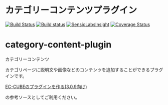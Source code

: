 # カテゴリーコンテンツプラグイン
[![Build Status](https://travis-ci.org/eccubevn/category-content-plugin.svg?branch=renewal)](https://travis-ci.org/eccubevn/category-content-plugin)
[![Build status](https://ci.appveyor.com/api/projects/status/ge46vlcy1v4crnll?svg=true)](https://ci.appveyor.com/project/hoand-vn/category-content-plugin-381yl)
[![SensioLabsInsight](https://insight.sensiolabs.com/projects/fde598f0-5c1c-4472-9dbf-736f8ed8b19f/mini.png)](https://insight.sensiolabs.com/projects/fde598f0-5c1c-4472-9dbf-736f8ed8b19f)
[![Coverage Status](https://coveralls.io/repos/github/eccubevn/category-content-plugin/badge.svg?branch=renewal)](https://coveralls.io/github/eccubevn/category-content-plugin)


# category-content-plugin
カテゴリーコンテンツ

カテゴリページに説明文や画像などのコンテンツを追加することができるプラグインです。

[EC-CUBEのプラグインを作る(3.0.9向け)](http://qiita.com/chihiro-adachi/items/6318642120f67faedf0b)

の参考ソースとしてご利用ください。
